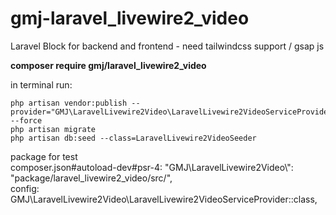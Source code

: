 # gmj-laravel_livewire2_video

Laravel Block for backend and frontend - need tailwindcss support / gsap js

**composer require gmj/laravel_livewire2_video**

in terminal run:

```
php artisan vendor:publish --provider="GMJ\LaravelLivewire2Video\LaravelLivewire2VideoServiceProvider" --force
php artisan migrate
php artisan db:seed --class=LaravelLivewire2VideoSeeder
```

package for test<br>
composer.json#autoload-dev#psr-4: "GMJ\\LaravelLivewire2Video\\": "package/laravel_livewire2_video/src/",<br>
config: GMJ\LaravelLivewire2Video\LaravelLivewire2VideoServiceProvider::class,
